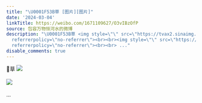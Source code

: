 ```yaml
---
title: "\U0001F53B草 [图片][图片]"
date: '2024-03-04'
linkTitle: https://weibo.com/1671109627/O3vIBzOfP
source: 包容万物恒河水的微博
description: "\U0001F53B草 <img style=\"\" src=\"https://tvax2.sinaimg.cn/large/639b1bfbly1hnfgcidcwtj20fz05yab4.jpg\"
  referrerpolicy=\"no-referrer\"><br><br><img style=\"\" src=\"https://tvax4.sinaimg.cn/large/639b1bfbly1hnfgd08lk2j20ff0j2wor.jpg\"
  referrerpolicy=\"no-referrer\"><br><br> ..."
disable_comments: true
---
```

🔻草 <img style="" src="https://tvax2.sinaimg.cn/large/639b1bfbly1hnfgcidcwtj20fz05yab4.jpg" referrerpolicy="no-referrer"><br><br><img style="" src="https://tvax4.sinaimg.cn/large/639b1bfbly1hnfgd08lk2j20ff0j2wor.jpg" referrerpolicy="no-referrer"><br><br> ...